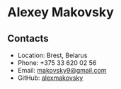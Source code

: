 # Alexey Makovsky
## Contacts

* Location: Brest, Belarus
* Phone: +375 33 620 02 56
* Email: makovsky9@gmail.com
* GitHub: [alexmakovsky](https://github.com/alexmakovsky)

